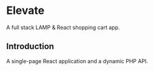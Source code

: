 # Elevate

A full stack LAMP & React shopping cart app.

## Introduction

A single-page React application and a dynamic PHP API.


